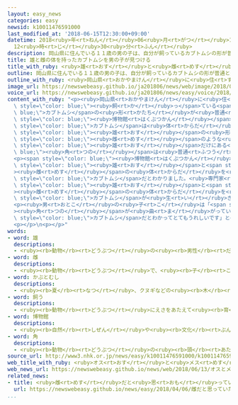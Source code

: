 ```yaml
---
layout: easy_news
categories: easy
newsid: k10011476591000
last_modified_at: '2018-06-15T12:30:00+09:00'
datetime: 2018<ruby>年<rt>ねん</rt></ruby>06<ruby>月<rt>がつ</rt></ruby>15<ruby>日<rt>にち</rt></ruby>
  12<ruby>時<rt>じ</rt></ruby>30<ruby>分<rt>ふん</rt></ruby>
description: 岡山県に住んでいる１１歳の男の子は、自分が飼っているカブトムシの形が普通と違うと思って、博物館に持って行きました。
title: 雄と雌の体を持ったカブトムシを男の子が見つける
title_with_ruby: <ruby>雄<rt>おす</rt></ruby>と<ruby>雌<rt>めす</rt></ruby>の<ruby>体<rt>からだ</rt></ruby>を<ruby>持<rt>も</rt></ruby>ったカブトムシを<ruby>男<rt>おとこ</rt></ruby>の<ruby>子<rt>こ</rt></ruby>が<ruby>見<rt>み</rt></ruby>つける
outline: 岡山県に住んでいる１１歳の男の子は、自分が飼っているカブトムシの形が普通と違うと思って、博物館に持って行きました。
outline_with_ruby: <ruby>岡山県<rt>おかやまけん</rt></ruby>に<ruby>住<rt>す</rt></ruby>んでいる１１<ruby>歳<rt>さい</rt></ruby>の<ruby>男<rt>おとこ</rt></ruby>の<ruby>子<rt>こ</rt></ruby>は、<ruby>自分<rt>じぶん</rt></ruby>が<ruby>飼<rt>か</rt></ruby>っているカブトムシの<ruby>形<rt>かたち</rt></ruby>が<ruby>普通<rt>ふつう</rt></ruby>と<ruby>違<rt>ちが</rt></ruby>うと<ruby>思<rt>おも</rt></ruby>って、<ruby>博物館<rt>はくぶつかん</rt></ruby>に<ruby>持<rt>も</rt></ruby>って<ruby>行<rt>い</rt></ruby>きました。
image_url: https://newswebeasy.github.io/ja201806/news/web/image/2018/06/13/K10011476591_1806131937_1806131939_01_03.jpg
voice_url: https://newswebeasy.github.io/ja201806/news/easy/voice/2018/06/15/k10011476591000.mp4
content_with_ruby: "<p><ruby>岡山県<rt>おかやまけん</rt></ruby>に<ruby>住<rt>す</rt></ruby>んでいる１１<ruby>歳<rt>さい</rt></ruby>の<ruby>男<rt>おとこ</rt></ruby>の<ruby>子<rt>こ</rt></ruby>は、<ruby>自分<rt>じぶん</rt></ruby>が<span\
  \ style=\"color: blue;\"><ruby>飼<rt>か</rt></ruby>っ</span>ている<span style=\"color:\
  \ blue;\">カブトムシ</span>の<ruby>形<rt>かたち</rt></ruby>が<ruby>普通<rt>ふつう</rt></ruby>と<ruby>違<rt>ちが</rt></ruby>うと<ruby>思<rt>おも</rt></ruby>って、<span\
  \ style=\"color: blue;\"><ruby>博物館<rt>はくぶつかん</rt></ruby></span>に<ruby>持<rt>も</rt></ruby>って<ruby>行<rt>い</rt></ruby>きました。この<span\
  \ style=\"color: blue;\">カブトムシ</span>は<ruby>体<rt>からだ</rt></ruby>の<ruby>大<rt>おお</rt></ruby>きさが５ｃｍぐらいで、<ruby>体<rt>からだ</rt></ruby>の<ruby>左側<rt>ひだりがわ</rt></ruby>は<span\
  \ style=\"color: blue;\"><ruby>雄<rt>おす</rt></ruby></span>の<ruby>形<rt>かたち</rt></ruby>をしています。しかし、<ruby>右側<rt>みぎがわ</rt></ruby>は<ruby>足<rt>あし</rt></ruby>が<ruby>太<rt>ふと</rt></ruby>くて<span\
  \ style=\"color: blue;\"><ruby>雌<rt>めす</rt></ruby></span>のような<ruby>形<rt>かたち</rt></ruby>をしています。<span\
  \ style=\"color: blue;\"><ruby>雄<rt>おす</rt></ruby></span>だけにある<span style=\"color:\
  \ blue;\"><ruby>角<rt>つの</rt></ruby></span>は<ruby>普通<rt>ふつう</rt></ruby>より<ruby>短<rt>みじか</rt></ruby>くて、<ruby>形<rt>かたち</rt></ruby>が<ruby>右<rt>みぎ</rt></ruby>と<ruby>左<rt>ひだり</rt></ruby>で<ruby>違<rt>ちが</rt></ruby>います。</p>\n\
  <p><span style=\"color: blue;\"><ruby>博物館<rt>はくぶつかん</rt></ruby></span>が<ruby>調<rt>しら</rt></ruby>べると、<span\
  \ style=\"color: blue;\"><ruby>雄<rt>おす</rt></ruby></span>と<span style=\"color: blue;\"\
  ><ruby>雌<rt>めす</rt></ruby></span>の<ruby>体<rt>からだ</rt></ruby>を<ruby>持<rt>も</rt></ruby>った<span\
  \ style=\"color: blue;\">カブトムシ</span>だとわかりました。<ruby>専門家<rt>せんもんか</rt></ruby>は「<span\
  \ style=\"color: blue;\"><ruby>雄<rt>おす</rt></ruby></span>と<span style=\"color: blue;\"\
  ><ruby>雌<rt>めす</rt></ruby></span>の<ruby>体<rt>からだ</rt></ruby>を<ruby>持<rt>も</rt></ruby>った<span\
  \ style=\"color: blue;\">カブトムシ</span>が<ruby>生<rt>い</rt></ruby>きているところを<ruby>見<rt>み</rt></ruby>たのは<ruby>初<rt>はじ</rt></ruby>めてです」と<ruby>話<rt>はな</rt></ruby>しています。</p>\n\
  <p><ruby>男<rt>おとこ</rt></ruby>の<ruby>子<rt>こ</rt></ruby>は「<span style=\"color: blue;\"\
  ><ruby>角<rt>つの</rt></ruby></span>が<ruby>曲<rt>ま</rt></ruby>がっているのを<ruby>見<rt>み</rt></ruby>て、おかしいなと<ruby>思<rt>おも</rt></ruby>いました。<ruby>珍<rt>めずら</rt></ruby>しい<span\
  \ style=\"color: blue;\">カブトムシ</span>だとわかってとてもうれしいです」と<ruby>話<rt>はな</rt></ruby>していました。</p>\n\
  <p></p>\n<p></p>"
words:
- word: 雄
  descriptions:
  - <ruby><rb>動物</rb><rt>どうぶつ</rt></ruby>の<ruby><rb>男性</rb><rt>だんせい</rt></ruby>にあたるもの。
- word: 雌
  descriptions:
  - <ruby><rb>動物</rb><rt>どうぶつ</rt></ruby>で、<ruby><rb>子</rb><rt>こ</rt></ruby>や<ruby><rb>卵</rb><rt>たまご</rt></ruby>を<ruby><rb>生</rb><rt>う</rt></ruby>む<ruby><rb>能力</rb><rt>のうりょく</rt></ruby>があるほう。
- word: かぶとむし
  descriptions:
  - <ruby><rb>夏</rb><rt>なつ</rt></ruby>、クヌギなどの<ruby><rb>木</rb><rt>き</rt></ruby>の<ruby><rb>樹液</rb><rt>じゅえき</rt></ruby>に<ruby><rb>集</rb><rt>あつ</rt></ruby>まる<ruby><rb>昆虫</rb><rt>こんちゅう</rt></ruby>。<ruby><rb>体</rb><rt>からだ</rt></ruby>は<ruby><rb>黒茶色</rb><rt>くろちゃいろ</rt></ruby>でつやがある。<ruby><rb>雄</rb><rt>おす</rt></ruby>には<ruby><rb>長</rb><rt>なが</rt></ruby>い<ruby><rb>角</rb><rt>つの</rt></ruby>がある。
- word: 飼う
  descriptions:
  - <ruby><rb>動物</rb><rt>どうぶつ</rt></ruby>にえさをあたえて<ruby><rb>育</rb><rt>そだ</rt></ruby>てる。
- word: 博物館
  descriptions:
  - <ruby><rb>自然</rb><rt>しぜん</rt></ruby>や<ruby><rb>文化</rb><rt>ぶんか</rt></ruby>、<ruby><rb>歴史</rb><rt>れきし</rt></ruby>などについての<ruby><rb>資料</rb><rt>しりょう</rt></ruby>を<ruby><rb>集</rb><rt>あつ</rt></ruby>めて、<ruby><rb>人々</rb><rt>ひとびと</rt></ruby>に<ruby><rb>見</rb><rt>み</rt></ruby>せる<ruby><rb>施設</rb><rt>しせつ</rt></ruby>。
- word: 角
  descriptions:
  - <ruby><rb>動物</rb><rt>どうぶつ</rt></ruby>の<ruby><rb>頭</rb><rt>あたま</rt></ruby>につき<ruby><rb>出</rb><rt>で</rt></ruby>ているかたいとがったもの。
source_url: http://www3.nhk.or.jp/news/easy/k10011476591000/k10011476591000.html
web_title_with_ruby: <ruby>オス<rt>おす</rt></ruby>と<ruby>メス<rt>めす</rt></ruby>の<ruby>特徴<rt>とくちょう</rt></ruby><ruby>持<rt>も</rt></ruby>つ<ruby>カブトムシ<rt>かぶとむし</rt></ruby>！<ruby>専門家<rt>せんもんか</rt></ruby>も「<ruby>生<rt>い</rt></ruby>きたの<ruby>初<rt>はじ</rt></ruby>めて」
web_news_url: https://newswebeasy.github.io/news/web/2018/06/13/オスとメスの特徴持つカブトムシ専門家も生きたの初めて
related_news:
- title: <ruby>雌<rt>めす</rt></ruby>だと<ruby>思<rt>おも</rt></ruby>っていたカピバラは<ruby>雄<rt>おす</rt></ruby>だった
  url: https://newswebeasy.github.io/news/easy/2018/04/06/雌だと思っていたカピバラは雄だった
...
```

